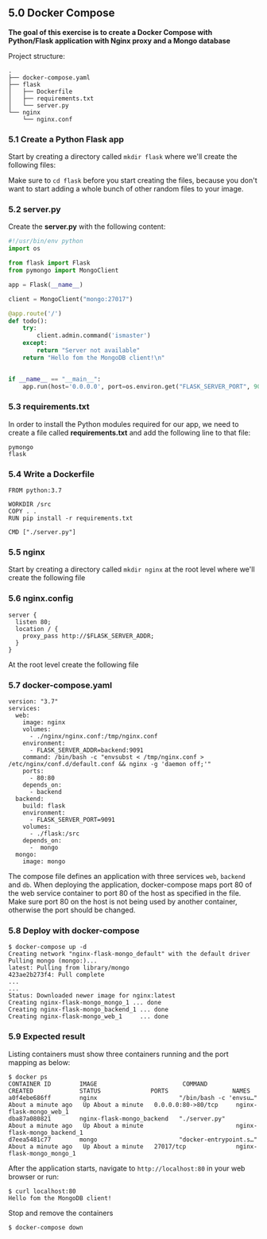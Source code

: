 ## 5.0 Docker Compose
**The goal of this exercise is to create a Docker Compose with Python/Flask application with Nginx proxy and a Mongo database**

Project structure:
```
.
├── docker-compose.yaml
├── flask
│   ├── Dockerfile
│   ├── requirements.txt
│   └── server.py
└── nginx
    └── nginx.conf

```

### 5.1 Create a Python Flask app


Start by creating a directory called ```mkdir flask``` where we'll create the following files:

Make sure to ```cd flask``` before you start creating the files, because you don't want to start adding a whole bunch of other random files to your image.

### 5.2 server.py

Create the **server.py** with the following content:

```python
#!/usr/bin/env python
import os

from flask import Flask
from pymongo import MongoClient

app = Flask(__name__)

client = MongoClient("mongo:27017")

@app.route('/')
def todo():
    try:
        client.admin.command('ismaster')
    except:
        return "Server not available"
    return "Hello fom the MongoDB client!\n"


if __name__ == "__main__":
    app.run(host='0.0.0.0', port=os.environ.get("FLASK_SERVER_PORT", 9090), debug=True)

```

### 5.3 requirements.txt

In order to install the Python modules required for our app, we need to create a file called **requirements.txt** and add the following line to that file:

```
pymongo
flask
```


### 5.4 Write a Dockerfile

```
FROM python:3.7

WORKDIR /src
COPY . .
RUN pip install -r requirements.txt

CMD ["./server.py"]
```

### 5.5 nginx

Start by creating a directory called ```mkdir nginx``` at the root level  where we'll create the following file

### 5.6 nginx.config
```
server {
  listen 80;
  location / {
    proxy_pass http://$FLASK_SERVER_ADDR;
  }
}
```

At the root level create the following file

### 5.7 docker-compose.yaml
```
version: "3.7"
services:
  web:
    image: nginx
    volumes:
      - ./nginx/nginx.conf:/tmp/nginx.conf
    environment: 
      - FLASK_SERVER_ADDR=backend:9091  
    command: /bin/bash -c "envsubst < /tmp/nginx.conf > /etc/nginx/conf.d/default.conf && nginx -g 'daemon off;'" 
    ports:
      - 80:80
    depends_on:
      - backend
  backend:
    build: flask
    environment: 
      - FLASK_SERVER_PORT=9091
    volumes:
      - ./flask:/src
    depends_on:
      -  mongo  
  mongo:
    image: mongo
```

The compose file defines an application with three services `web`, `backend` and `db`.
When deploying the application, docker-compose maps port 80 of the web service container to port 80 of the host as specified in the file.
Make sure port 80 on the host is not being used by another container, otherwise the port should be changed.

### 5.8 Deploy with docker-compose

```
$ docker-compose up -d
Creating network "nginx-flask-mongo_default" with the default driver
Pulling mongo (mongo:)...
latest: Pulling from library/mongo
423ae2b273f4: Pull complete
...
...
Status: Downloaded newer image for nginx:latest
Creating nginx-flask-mongo_mongo_1 ... done
Creating nginx-flask-mongo_backend_1 ... done
Creating nginx-flask-mongo_web_1     ... done

```

### 5.9 Expected result

Listing containers must show three containers running and the port mapping as below:
```
$ docker ps
CONTAINER ID        IMAGE                        COMMAND                  CREATED             STATUS              PORTS                  NAMES
a0f4ebe686ff        nginx                       "/bin/bash -c 'envsu…"   About a minute ago   Up About a minute   0.0.0.0:80->80/tcp     nginx-flask-mongo_web_1
dba87a080821        nginx-flask-mongo_backend   "./server.py"            About a minute ago   Up About a minute                          nginx-flask-mongo_backend_1
d7eea5481c77        mongo                       "docker-entrypoint.s…"   About a minute ago   Up About a minute   27017/tcp              nginx-flask-mongo_mongo_1
```

After the application starts, navigate to `http://localhost:80` in your web browser or run:
```
$ curl localhost:80
Hello fom the MongoDB client!
```

Stop and remove the containers
```
$ docker-compose down
```


